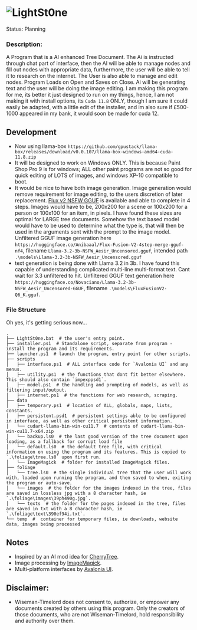 # ![LightSt0ne](https://github.com/wiseman-timelord/LightSt0ne/blob/main/media/lightstone.png)
Status: Planning

### Description:
A Program that is a AI enhanced Tree Document. The Ai is instructed through chat part of interface, then the AI will be able to manage nodes and fill out nodes with appropriate data, furthermore, the user will be able to tell it to research on the internet. The User is also able to manage and edit nodes. Program Loads on Open and Saves on Close. Ai will be generating text and the user will be doing the image editing. I am making this program for me, its better it just designed to run on my things, hence, I am not making it with install options, its `Cuda 11.8` ONLY, though I am sure it could easily be adapted, with a little edit of the installer, and im also sure if £500-1000 appeared in my bank, it would soon be made for cuda 12.

## Development
- Now using llama-box `https://github.com/gpustack/llama-box/releases/download/v0.0.107/llama-box-windows-amd64-cuda-11.8.zip`
- It will be designed to work on Windows ONLY. This is because Paint Shop Pro 9 is for windows; ALL other paint programs are not so good for quick editing of LOTS of images, and windows XP-10 compatible to boot.
- It would be nice to have both image generation. Image generation would remove requirement for image editing, to the users discretion of later replacement. [Flux v2 NSFW GGUF](https://huggingface.co/Anibaaal/Flux-Fusion-V2-4step-merge-gguf-nf4) is available and able to complete in 4 steps. Images would have to be, 200x200 for a scene or 100x200 for a person or 100x100 for an item, in pixels. I have found these sizes are optimal for LARGE tree documents. Somehow the text based model would have to be used to determine what the type is, that will then be used in the arguments sent with the prompt to the image model. Unfiltered GGUF image generation here `https://huggingface.co/Anibaaal/Flux-Fusion-V2-4step-merge-gguf-nf4`, filename `Llama-3.2-3b-NSFW_Aesir_Uncensored.gguf`, intended path `.\models\Llama-3.2-3b-NSFW_Aesir_Uncensored.gguf`
- text generation is being done with Llama 3.2 in 3b. I have found this capable of understanding complicated multi-line multi-format text. Cant wait for 3.3 unfiltered to hit. Unfiltered GGUF text generation here `https://huggingface.co/Novaciano/Llama-3.2-3b-NSFW_Aesir_Uncensored-GGUF`, filename `.\models\FluxFusionV2-Q6_K.gguf`.

### File Structure
Oh yes, it's getting serious now...
```
.
├── LightSt0ne.bat  # the user's entry point. 
├── installer.ps1  # Standalone script, separate from program - install the program and its requirements. 
├── launcher.ps1  # launch the program, entry point for other scripts.
├── scripts
│   ├── interface.ps1  # ALL interface code for `Avalonia UI` and any menus.
│   ├── utility.ps1  # the functions that dont fit better elsewhere. This should also contain `impexppsd1`.
│   ├── model.ps1  # the handling and prompting of models, as well as filtering input/output.
│   ├── internet.ps1  # the functions for web research, scraping.
├── data
│   ├── temporary.ps1  # location of ALL, globals, maps, lists, constants.
│   ├── persistent.psd1  # persistent settings able to be configured in interface, as well as other critical persistent information.
│   └── cudart-llama-bin-win-cu11.7  # contents of cudart-llama-bin-win-cu11.7-x64.zip
│   └── backup.ls0  # the last good version of the tree document upon loading, as a fallback for corrupt load file
│   └── default.ls0  # the default tree file, with critical information on using the program and its features. This is copied to `.\foliage\tree.ls0` upon first run.
│   └── ImageMagick  # folder for installed ImageMagick files.
├── foliage
│   └── tree.ls0  # the single individual tree that the user will work with, loaded upon running the program, and then saved to when, exiting the program or auto-save.
│   └── images  # the folder for the images indexed in the tree, files are saved in lossless jpg with a 8 character hash, ie `.\foliage\images\39ph490g.jpg`.  
│   └── texts  # the folder for the pages indexed in the tree, files are saved in txt with a 8 character hash, ie `.\foliage\text\390ef94i.txt`.  
└── temp  #  container for temporary files, ie downloads, website data, images being processed
```


## Notes
- Inspired by an AI mod idea for [CherryTree](https://github.com/giuspen/cherrytree).
- Image processing by [ImageMagick](https://imagemagick.org/).
- Multi-platform interfaces by [Avalonia UI](https://avaloniaui.net/).
## Disclaimer:
- Wiseman-Timelord does not consent to, authorize, or empower any documents created by others using this program. Only the creators of those documents, who are not Wiseman-Timelord, hold responsibility and authority over them.
